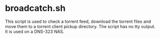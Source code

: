 # broadcatch.sh
This script is used to check a torrent feed, download the torrent files and move them to a torrent client pickup directory. The script has no tty output. It is used on a DNS-323 NAS.
